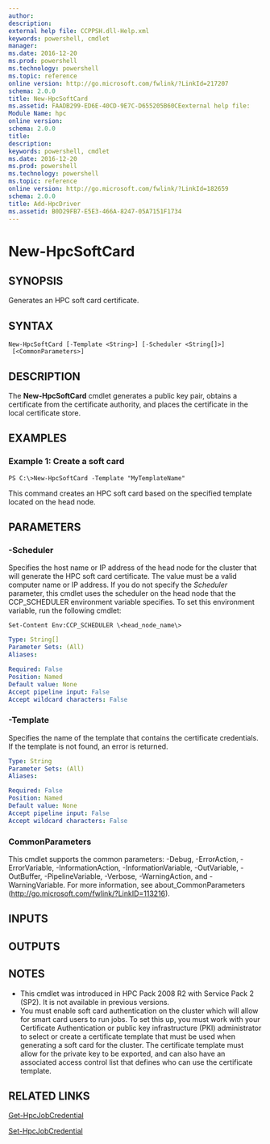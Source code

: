 ```yaml
---
author:
description:
external help file: CCPPSH.dll-Help.xml
keywords: powershell, cmdlet
manager:
ms.date: 2016-12-20
ms.prod: powershell
ms.technology: powershell
ms.topic: reference
online version: http://go.microsoft.com/fwlink/?LinkId=217207
schema: 2.0.0
title: New-HpcSoftCard
ms.assetid: FAADB299-ED6E-40CD-9E7C-D655205B60CEexternal help file:
Module Name: hpc
online version:
schema: 2.0.0
title:
description:
keywords: powershell, cmdlet
ms.date: 2016-12-20
ms.prod: powershell
ms.technology: powershell
ms.topic: reference
online version: http://go.microsoft.com/fwlink/?LinkId=182659
schema: 2.0.0
title: Add-HpcDriver
ms.assetid: B0D29FB7-E5E3-466A-8247-05A7151F1734
---
```


# New-HpcSoftCard

## SYNOPSIS
Generates an HPC soft card certificate.

## SYNTAX

```
New-HpcSoftCard [-Template <String>] [-Scheduler <String[]>]
 [<CommonParameters>]
```

## DESCRIPTION
The **New-HpcSoftCard** cmdlet generates a public key pair, obtains a certificate from the certificate authority, and places the certificate in the local certificate store.

## EXAMPLES

### Example 1: Create a soft card
```
PS C:\>New-HpcSoftCard -Template "MyTemplateName"
```

This command creates an HPC soft card based on the specified template located on the head node.

## PARAMETERS

### -Scheduler
Specifies the host name or IP address of the head node for the cluster that will generate the HPC soft card certificate.
The value must be a valid computer name or IP address.
If you do not specify the *Scheduler* parameter, this cmdlet uses the scheduler on the head node that the CCP_SCHEDULER environment variable specifies.
To set this environment variable, run the following cmdlet:

`Set-Content Env:CCP_SCHEDULER \<head_node_name\>`

```yaml
Type: String[]
Parameter Sets: (All)
Aliases:

Required: False
Position: Named
Default value: None
Accept pipeline input: False
Accept wildcard characters: False
```

### -Template
Specifies the name of the template that contains the certificate credentials.
If the template is not found, an error is returned.

```yaml
Type: String
Parameter Sets: (All)
Aliases:

Required: False
Position: Named
Default value: None
Accept pipeline input: False
Accept wildcard characters: False
```

### CommonParameters
This cmdlet supports the common parameters: -Debug, -ErrorAction, -ErrorVariable, -InformationAction, -InformationVariable, -OutVariable, -OutBuffer, -PipelineVariable, -Verbose, -WarningAction, and -WarningVariable. For more information, see about_CommonParameters (http://go.microsoft.com/fwlink/?LinkID=113216).

## INPUTS

## OUTPUTS

## NOTES
* This cmdlet was introduced in HPC Pack 2008 R2 with Service Pack 2 (SP2). It is not available in previous versions.
* You must enable soft card authentication on the cluster which will allow for smart card users to run jobs. To set this up, you must work with your Certificate Authentication or public key infrastructure (PKI) administrator to select or create a certificate template that must be used when generating a soft card for the cluster. The certificate template must allow for the private key to be exported, and can also have an associated access control list that defines who can use the certificate template.

## RELATED LINKS

[Get-HpcJobCredential](./Get-HpcJobCredential.md)

[Set-HpcJobCredential](./Set-HpcJobCredential.md)
